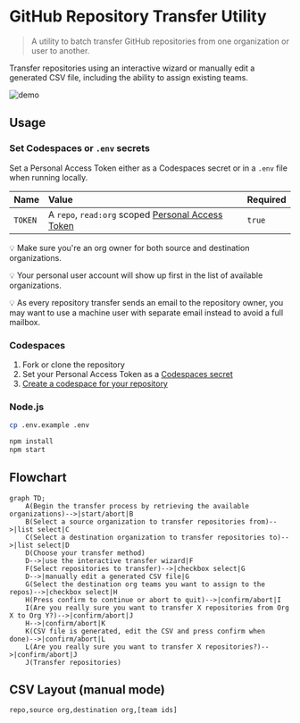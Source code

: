 # GitHub Repository Transfer Utility

> A utility to batch transfer GitHub repositories from one organization or user to another.

Transfer repositories using an interactive wizard or manually edit a generated CSV file, including the ability to assign existing teams.

![demo](https://user-images.githubusercontent.com/60080580/208736711-9abff6ba-17c6-470a-9135-95fa2f49c5ca.gif)

## Usage

### Set Codespaces or `.env` secrets

Set a Personal Access Token either as a Codespaces secret or in a `.env` file when running locally.

| Name    | Value                                               | Required |
| :------ | :-------------------------------------------------- | :------- |
| `TOKEN` | A `repo`, `read:org` scoped [Personal Access Token] | `true`   |

[personal access token]: https://github.com/settings/tokens/new?scopes=repo,read:org&description=Repo+Transfer+Utility 'Personal Access Token'

:bulb: Make sure you're an org owner for both source and destination organizations.

:bulb: Your personal user account will show up first in the list of available organizations.

:bulb: As every repository transfer sends an email to the repository owner, you may want to use a machine user with separate email instead to avoid a full mailbox.

### Codespaces

1. Fork or clone the repository
2. Set your Personal Access Token as a [Codespaces secret](https://docs.github.com/codespaces/managing-codespaces-for-your-organization/managing-encrypted-secrets-for-your-repository-and-organization-for-github-codespaces#adding-secrets-for-a-repository)
3. [Create a codespace for your repository](https://docs.github.com/codespaces/developing-in-codespaces/creating-a-codespace-for-a-repository#creating-a-codespace-for-a-repository)

### Node.js

```sh
cp .env.example .env 

npm install
npm start
```

## Flowchart

```mermaid
graph TD;
    A(Begin the transfer process by retrieving the available organizations)-->|start/abort|B
    B(Select a source organization to transfer repositories from)-->|list select|C
    C(Select a destination organization to transfer repositories to)-->|list select|D
    D(Choose your transfer method)
    D-->|use the interactive transfer wizard|F
    F(Select repositories to transfer)-->|checkbox select|G
    D-->|manually edit a generated CSV file|G
    G(Select the destination org teams you want to assign to the repos)-->|checkbox select|H
    H(Press confirm to continue or abort to quit)-->|confirm/abort|I
    I(Are you really sure you want to transfer X repositories from Org X to Org Y?)-->|confirm/abort|J
    H-->|confirm/abort|K
    K(CSV file is generated, edit the CSV and press confirm when done)-->|confirm/abort|L
    L(Are you really sure you want to transfer X repositories?)-->|confirm/abort|J
    J(Transfer repositories)
```

## CSV Layout (manual mode)

```csv
repo,source org,destination org,[team ids]
```
